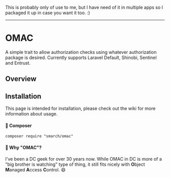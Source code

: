 This is probably only of use to me, but I have need of it in multiple apps so I packaged it up in case you want it too. :)

***

# OMAC
A simple trait to allow authorization checks using whatever authorization package is desired. Currently supports Laravel Default, Shinobi, Sentinel and Entrust.

## Overview



## Installation

This page is intended for installation, please check out the wiki for more information about usage.

#### :black_square_button: Composer

    composer require "smarch/omac"

#### :trident: Why "OMAC"?
I've been a DC geek for over 30 years now. While OMAC in DC is more of a "big brother is watching" type of thing, it still fits nicely with **O**bject **M**anaged **A**ccess **C**ontrol. :smile:
   